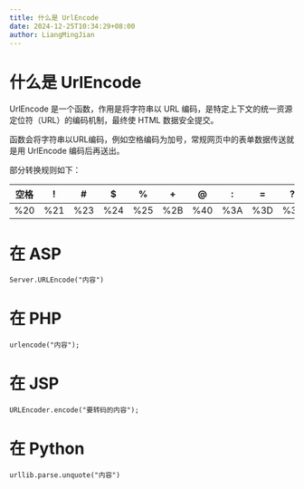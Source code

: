 ```yaml
---
title: 什么是 UrlEncode
date: 2024-12-25T10:34:29+08:00
author: LiangMingJian
---
```


# 什么是 UrlEncode

UrlEncode 是一个函数，作用是将字符串以 URL 编码，是特定上下文的统一资源定位符（URL）的编码机制，最终使 HTML 数据安全提交。

函数会将字符串以URL编码，例如空格编码为加号，常规网页中的表单数据传送就是用 UrlEncode 编码后再送出。

部分转换规则如下：

| 空格 | !    | #    | $    | %    | +    | @    | :    | =    | ?    |
| ---- | ---- | ---- | ---- | ---- | ---- | ---- | ---- | ---- | ---- |
| %20  | %21  | %23  | %24  | %25  | %2B  | %40  | %3A  | %3D  | %3F  |

# 在 ASP

```
Server.URLEncode("内容")
```

# 在 PHP

```
urlencode("内容");
```

# 在 JSP

```
URLEncoder.encode("要转码的内容");
```

# 在 Python

```
urllib.parse.unquote("内容")
```
